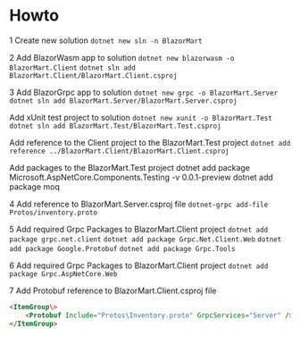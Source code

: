# Howto

1 Create new solution
`dotnet new sln -n BlazorMart`

2 Add BlazorWasm app to solution
`dotnet new blazorwasm -o BlazorMart.Client`
`dotnet sln add BlazorMart.Client/BlazorMart.Client.csproj`

3 Add BlazorGrpc app to solution
`dotnet new grpc -o BlazorMart.Server`
`dotnet sln add BlazorMart.Server/BlazorMart.Server.csproj`

Add xUnit test project to solution
`dotnet new xunit -o BlazorMart.Test`
`dotnet sln add BlazorMart.Test/BlazorMart.Test.csproj`

Add reference to the Client project to the BlazorMart.Test project
`dotnet add reference ../BlazorMart.Client/BlazorMart.Client.csproj`

Add packages to the BlazorMart.Test project
dotnet add package Microsoft.AspNetCore.Components.Testing -v 0.0.1-preview
dotnet add package moq

4 Add reference to BlazorMart.Server.csproj file
`dotnet-grpc add-file Protos/inventory.proto`

5 Add required Grpc Packages to BlazorMart.Client project
`dotnet add package grpc.net.client`
`dotnet add package Grpc.Net.Client.Web`
`dotnet add package Google.Protobuf`
`dotnet add package Grpc.Tools`

6 Add required Grpc Packages to BlazorMart.Client project
`dotnet add package Grpc.AspNetCore.Web`

7 Add Protobuf reference to BlazorMart.Client.csproj file

```html
<ItemGroup\>
    <Protobuf Include="Protos\Inventory.proto" GrpcServices="Server" />
</ItemGroup>
```
